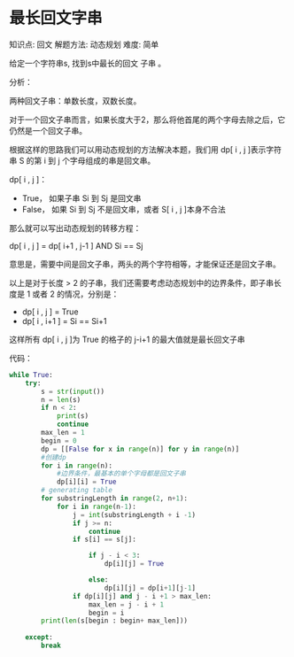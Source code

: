 # 最长回文字串

知识点: 回文
解题方法: 动态规划
难度: 简单

给定一个字符串s, 找到s中最长的回文 子串 。

分析：

两种回文子串：单数长度，双数长度。

对于一个回文子串而言，如果长度大于2，那么将他首尾的两个字母去除之后，它仍然是一个回文子串。

根据这样的思路我们可以用动态规划的方法解决本题，我们用 dp[ i , j ]表示字符串 S 的第 i 到 j 个字母组成的串是回文串。

dp[ i , j ]：

- True， 如果子串 Si 到 Sj 是回文串
- False， 如果 Si 到 Sj 不是回文串，或者 S[ i , j ]本身不合法

那么就可以写出动态规划的转移方程：

 dp[ i , j ] = dp[ i+1 , j-1 ] AND Si == Sj

意思是，需要中间是回文子串，两头的两个字符相等，才能保证还是回文子串。

以上是对于长度 > 2 的子串，我们还需要考虑动态规划中的边界条件，即子串长度是 1 或者 2 的情况，分别是：

- dp[ i , j ] = True
- dp[ i , i+1 ] = Si == Si+1

这样所有 dp[ i , j ]为 True 的格子的 j-i+1 的最大值就是最长回文子串

代码：

```python
while True:
    try:
        s = str(input())
        n = len(s)
        if n < 2:
            print(s)
            continue
        max_len = 1
        begin = 0
        dp = [[False for x in range(n)] for y in range(n)]
        #创建dp
        for i in range(n):
            #边界条件，最基本的单个字母都是回文子串
            dp[i][i] = True
        # generating table
        for substringLength in range(2, n+1):
            for i in range(n-1):
                j = int(substringLength + i -1)
                if j >= n:
                    continue                   
                if s[i] == s[j]:

                    if j - i < 3:
                        dp[i][j] = True

                    else:
                        dp[i][j] = dp[i+1][j-1]
                if dp[i][j] and j - i +1 > max_len:
                    max_len = j - i + 1
                    begin = i
        print(len(s[begin : begin+ max_len]))
                
    except:
        break
```